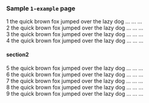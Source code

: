 ### Sample `1-example` page

1 the quick brown fox jumped over the lazy dog ... ... ... <br>
2 the quick brown fox jumped over the lazy dog ... ... ... <br> 
3 the quick brown fox jumped over the lazy dog ... ... ... <br> 
4 the quick brown fox jumped over the lazy dog ... ... ... <br> 
#### section2
5 the quick brown fox jumped over the lazy dog ... ... ... <br> 
6 the quick brown fox jumped over the lazy dog ... ... ... <br> 
7 the quick brown fox jumped over the lazy dog ... ... ... <br> 
8 the quick brown fox jumped over the lazy dog ... ... ... <br> 
9 the quick brown fox jumped over the lazy dog ... ... ... <br>
